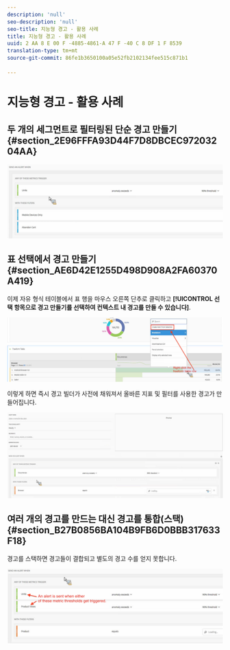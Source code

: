 ```yaml
---
description: 'null'
seo-description: 'null'
seo-title: 지능형 경고 - 활용 사례
title: 지능형 경고 - 활용 사례
uuid: 2 AA 8 E 00 F -4885-4861-A 47 F -40 C 8 DF 1 F 8539
translation-type: tm+mt
source-git-commit: 86fe1b3650100a05e52fb2102134fee515c871b1

---
```



# 지능형 경고 - 활용 사례

## 두 개의 세그먼트로 필터링된 단순 경고 만들기 {#section_2E96FFFA93D44F7D8DBCEC97203204AA}

<!-- 

Update screenshots for better readability.

 -->

![](assets/alerts_example1.png)

## 표 선택에서 경고 만들기 {#section_AE6D42E1255D498D908A2FA60370A419}

이제 자유 형식 테이블에서 표 행을 마우스 오른쪽 단추로 클릭하고 **[!UICONTROL 선택 항목으로 경고 만들기를 선택하여 컨텍스트 내 경고를 만들 수 있습니다]**.

![](assets/alert_selection.png)

이렇게 하면 즉시 경고 빌더가 사전에 채워져서 올바른 지표 및 필터를 사용한 경고가 만들어집니다.

![](assets/prepopulated_alert.png)

## 여러 개의 경고를 만드는 대신 경고를 통합(스택) {#section_B27B0856BA104B9FB6D0BBB317633F18}

경고를 스택하면 경고들이 결합되고 별도의 경고 수를 얻지 못합니다.

![](assets/alerts_example2.png)

